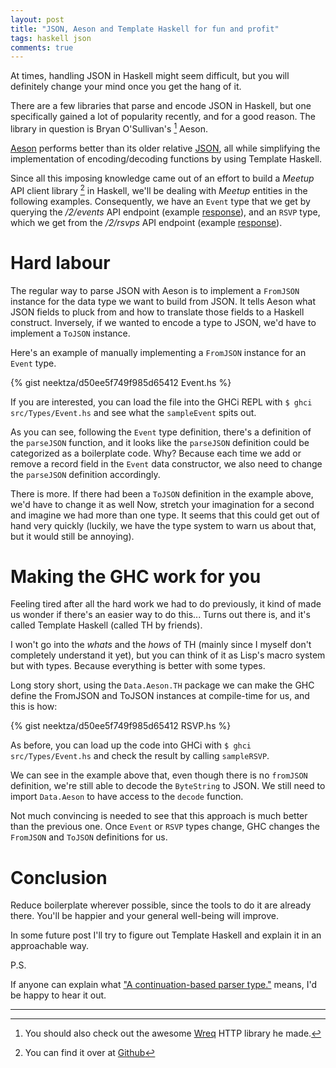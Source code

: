 ```yaml
---
layout: post
title: "JSON, Aeson and Template Haskell for fun and profit"
tags: haskell json
comments: true
---
```


At times, handling JSON in Haskell might seem difficult, but you will definitely change your mind once you get the hang of it.

There are a few libraries that parse and encode JSON in Haskell, but one specifically gained a lot of popularity recently, and for a good reason. The library in question is Bryan O'Sullivan's [^1] Aeson.

[Aeson](http://hackage.haskell.org/package/aeson) performs better than its older relative [JSON](http://hackage.haskell.org/package/json), all while simplifying the implementation of encoding/decoding functions by using Template Haskell.

Since all this imposing knowledge came out of an effort to build a *Meetup* API client library [^2] in Haskell, we'll be dealing with *Meetup* entities in the following examples. Consequently, we have an ```Event``` type that we get by querying the */2/events*  API endpoint (example [response](https://gist.github.com/neektza/d50ee5f749f985d65412#file-event-json)), and an ```RSVP``` type, which we get from the */2/rsvps* API endpoint (example [response](https://gist.github.com/neektza/d50ee5f749f985d65412#file-rsvp-json)).

# Hard labour

The regular way to parse JSON with Aeson is to implement a ```FromJSON``` instance for the data type we want to build from JSON. It tells Aeson what JSON fields to pluck from and how to translate those fields to a Haskell construct. Inversely, if we wanted to encode a type to JSON, we'd have to implement a ```ToJSON``` instance.

Here's an example of manually implementing a ```FromJSON``` instance for an ```Event``` type.

{% gist neektza/d50ee5f749f985d65412 Event.hs %}

If you are interested, you can load the file into the GHCi REPL with ```$ ghci src/Types/Event.hs``` and see what the ```sampleEvent``` spits out.

As you can see, following the ```Event``` type definition, there's a definition of the ```parseJSON``` function, and it looks like the ```parseJSON``` definition could be categorized as a boilerplate code. Why? Because each time we add or remove a record field in the ```Event``` data constructor, we also need to change the ```parseJSON``` definition accordingly.

There is more. If there had been a ```ToJSON``` definition in the example above, we'd have to change it as well Now, stretch your imagination for a second and imagine we had more than one type. It seems that this could get out of hand very quickly (luckily, we have the type system to warn us about that, but it would still be annoying).

# Making the GHC work for you

Feeling tired after all the hard work we had to do previously, it kind of made us wonder if there's an easier way to do this... Turns out there is, and it's called Template Haskell (called TH by friends).

I won't go into the *whats* and the *hows* of TH (mainly since I myself don't completely understand it yet), but you can think of it as Lisp's macro system but with types. Because everything is better with some types.

Long story short, using the ```Data.Aeson.TH``` package we can make the GHC define the FromJSON and ToJSON instances at compile-time for us, and this is how:

{% gist neektza/d50ee5f749f985d65412 RSVP.hs %}

As before, you can load up the code into GHCi with ```$ ghci src/Types/Event.hs``` and check the result by calling ```sampleRSVP```.

We can see in the example above that, even though there is no ```fromJSON``` definition, we're still able to decode the ```ByteString``` to JSON. We still need to import ```Data.Aeson``` to have access to the ```decode``` function.

Not much convincing is needed to see that this approach is much better than the previous one. Once ```Event``` or ```RSVP``` types change, GHC changes the ```FromJSON``` and ```ToJSON``` definitions for us.

# Conclusion

Reduce boilerplate wherever possible, since the tools to do it are already there. You'll be happier and your general well-being will improve.

In some future post I'll try to figure out Template Haskell and explain it in an approachable way.

P.S.

If anyone can explain what ["A continuation-based parser type."](https://hackage.haskell.org/package/aeson-0.7.0.3/docs/Data-Aeson-Types.html#t:Parser) means, I'd be happy to hear it out.

---
[^1]: You should also check out the awesome [Wreq](http://hackage.haskell.org/package/wreq) HTTP library he made.
[^2]: You can find it over at [Github](https://github.com/neektza/hs_meetup)
